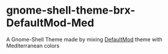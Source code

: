 gnome-shell-theme-brx-DefaultMod-Med
====================================

A Gnome-Shell Theme made by mixing [DefaultMod](http://keiii-ru.deviantart.com/art/Default-Mod-292681255) theme with Mediterranean colors
